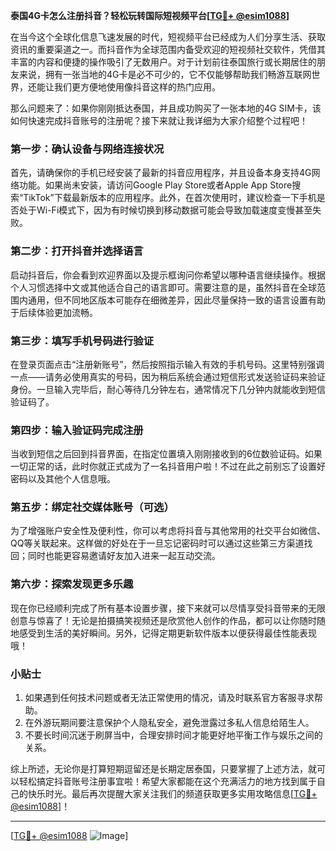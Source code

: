 **泰国4G卡怎么注册抖音？轻松玩转国际短视频平台[[TG💪+ @esim1088](https://t.me/s/esim1088)]**

在当今这个全球化信息飞速发展的时代，短视频平台已经成为人们分享生活、获取资讯的重要渠道之一。而抖音作为全球范围内备受欢迎的短视频社交软件，凭借其丰富的内容和便捷的操作吸引了无数用户。对于计划前往泰国旅行或长期居住的朋友来说，拥有一张当地的4G卡是必不可少的，它不仅能够帮助我们畅游互联网世界，还能让我们更方便地使用像抖音这样的热门应用。

那么问题来了：如果你刚刚抵达泰国，并且成功购买了一张本地的4G SIM卡，该如何快速完成抖音账号的注册呢？接下来就让我详细为大家介绍整个过程吧！

### 第一步：确认设备与网络连接状况

首先，请确保你的手机已经安装了最新的抖音应用程序，并且设备本身支持4G网络功能。如果尚未安装，请访问Google Play Store或者Apple App Store搜索“TikTok”下载最新版本的应用程序。此外，在首次使用时，建议检查一下手机是否处于Wi-Fi模式下，因为有时候切换到移动数据可能会导致加载速度变慢甚至失败。

### 第二步：打开抖音并选择语言

启动抖音后，你会看到欢迎界面以及提示框询问你希望以哪种语言继续操作。根据个人习惯选择中文或其他适合自己的语言即可。需要注意的是，虽然抖音在全球范围内通用，但不同地区版本可能存在细微差异，因此尽量保持一致的语言设置有助于后续体验更加流畅。

### 第三步：填写手机号码进行验证

在登录页面点击“注册新账号”，然后按照指示输入有效的手机号码。这里特别强调一点——请务必使用真实的号码，因为稍后系统会通过短信形式发送验证码来验证身份。一旦输入完毕后，耐心等待几分钟左右，通常情况下几分钟内就能收到短信验证码了。

### 第四步：输入验证码完成注册

当收到短信之后回到抖音界面，在指定位置填入刚刚接收到的6位数验证码。如果一切正常的话，此时你就正式成为了一名抖音用户啦！不过在此之前别忘了设置好密码以及其他个人信息哦。

### 第五步：绑定社交媒体账号（可选）

为了增强账户安全性及便利性，你可以考虑将抖音与其他常用的社交平台如微信、QQ等关联起来。这样做的好处在于一旦忘记密码时可以通过这些第三方渠道找回；同时也能更容易邀请好友加入进来一起互动交流。

### 第六步：探索发现更多乐趣

现在你已经顺利完成了所有基本设置步骤，接下来就可以尽情享受抖音带来的无限创意与惊喜了！无论是拍摄搞笑视频还是欣赏他人创作的作品，都可以让你随时随地感受到生活的美好瞬间。另外，记得定期更新软件版本以便获得最佳性能表现哦！

### 小贴士

1. 如果遇到任何技术问题或者无法正常使用的情况，请及时联系官方客服寻求帮助。
2. 在外游玩期间要注意保护个人隐私安全，避免泄露过多私人信息给陌生人。
3. 不要长时间沉迷于刷屏当中，合理安排时间才能更好地平衡工作与娱乐之间的关系。

综上所述，无论你是打算短期逗留还是长期定居泰国，只要掌握了上述方法，就可以轻松搞定抖音账号注册事宜啦！希望大家都能在这个充满活力的地方找到属于自己的快乐时光。最后再次提醒大家关注我们的频道获取更多实用攻略信息[[TG💪+ @esim1088](https://t.me/s/esim1088)]！

---

[[TG💪+ @esim1088](https://t.me/s/esim1088) ![Image](https://i.postimg.cc/4NQfJmqS/Snipaste-2025-05-13-00-14-12.png)]